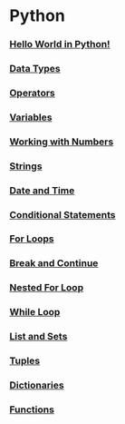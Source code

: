 # Python

### [Hello World in Python!](https://github.com/iLakshya/1Stop.AI/blob/main/Python/1_hello.py)
### [Data Types](https://github.com/iLakshya/1Stop.AI/blob/main/Python/2_datatypes.py)
### [Operators](https://github.com/iLakshya/1Stop.AI/blob/main/Python/3_operators.py)
### [Variables](https://github.com/iLakshya/1Stop.AI/blob/main/Python/4_variables.py)
### [Working with Numbers](https://github.com/iLakshya/1Stop.AI/blob/main/Python/5_working_with_numbers.py)
### [Strings](https://github.com/iLakshya/1Stop.AI/blob/main/Python/6_stringmanipulation.py)
### [Date and Time](https://github.com/iLakshya/1Stop.AI/blob/main/Python/7_datetime.py)
### [Conditional Statements](https://github.com/iLakshya/1Stop.AI/blob/main/Python/8_conditionalstatements.py)
### [For Loops](https://github.com/iLakshya/1Stop.AI/blob/main/Python/9_forloops.py)
### [Break and Continue](https://github.com/iLakshya/1Stop.AI/blob/main/Python/10_breakandcontinue.py)
### [Nested For Loop](https://github.com/iLakshya/1Stop.AI/blob/main/Python/11_nestedforloop.py)
### [While Loop](https://github.com/iLakshya/1Stop.AI/blob/main/Python/12_whileloop.py)
### [List and Sets](https://github.com/iLakshya/1Stop.AI/blob/main/Python/13_liststuplessets_1.py)
### [Tuples](https://github.com/iLakshya/1Stop.AI/blob/main/Python/13_liststuplessets_2.py)
### [Dictionaries](https://github.com/iLakshya/1Stop.AI/blob/main/Python/14_dictionary.py)
### [Functions](https://github.com/iLakshya/1Stop.AI/blob/main/Python/15_functions.py)

